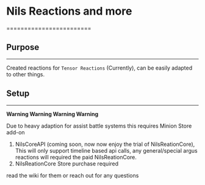 # Nils Reactions and more

========================

## Purpose

---------------
Created reactions for `Tensor Reactions` (Currently), can be easily adapted to other things.

## Setup

---------------
**Warning Warning Warning Warning** 

Due to heavy adaption for assist battle systems this requires Minion Store add-on

1. NilsCoreAPI (coming soon, now now enjoy the trial of NilsReationCore), This will only support timeline based api calls, any general/special argus reactions will required the paid NilsReationCore.
2. NilsReationCore Store purchase required

read the wiki for them or reach out for any questions

